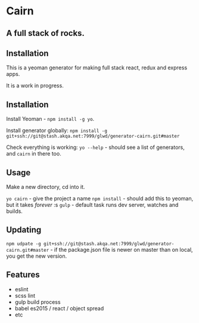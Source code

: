 # Cairn

## A full stack of rocks.

## Installation

This is a yeoman generator for making full stack react, redux and express apps.

It is a work in progress.

## Installation

Install Yeoman - `npm install -g yo`.

Install generator globally: `npm install -g git+ssh://git@stash.akqa.net:7999/glwd/generator-cairn.git#master`

Check everything is working: `yo --help` - should see a list of generators, and `cairn` in there too.

## Usage

Make a new directory, cd into it.

`yo cairn` - give the project a name
`npm install` - should add this to yeoman, but it takes _forever_ :s
`gulp` - default task runs dev server, watches and builds.

## Updating

`npm udpate -g git+ssh://git@stash.akqa.net:7999/glwd/generator-cairn.git#master` - if the package.json file is newer on master than on local, you get the new version.


## Features

- eslint
- scss lint
- gulp build process
- babel es2015 / react / object spread
- etc
